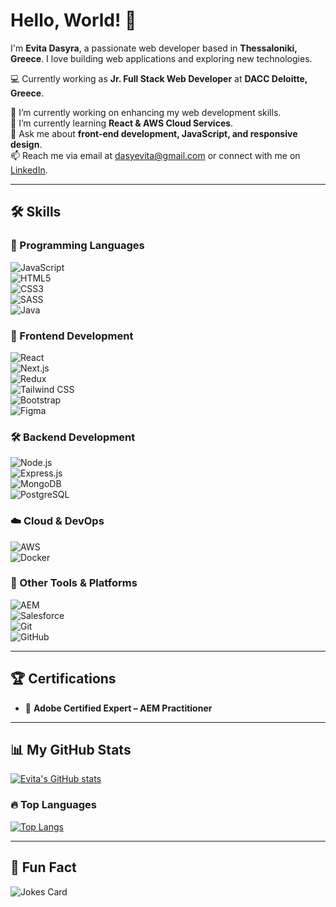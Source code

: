 # Hello, World! 👋  

I'm **Evita Dasyra**, a passionate web developer based in **Thessaloniki, Greece**. I love building web applications and exploring new technologies.  

💻 Currently working as **Jr. Full Stack Web Developer** at **DACC Deloitte, Greece**.  

🔭 I’m currently working on enhancing my web development skills.  
🌱 I’m currently learning **React & AWS Cloud Services**.  
💬 Ask me about **front-end development, JavaScript, and responsive design**.  
📫 Reach me via email at [dasyevita@gmail.com](mailto:dasyevita@gmail.com) or connect with me on [LinkedIn](https://www.linkedin.com/in/evitadasy).  

---

## 🛠 Skills  

### 🚀 Programming Languages  
![JavaScript](https://img.shields.io/badge/JavaScript-F7DF1E?style=flat&logo=javascript&logoColor=black)  
![HTML5](https://img.shields.io/badge/HTML5-E34F26?style=flat&logo=html5&logoColor=white)  
![CSS3](https://img.shields.io/badge/CSS3-1572B6?style=flat&logo=css3&logoColor=white)  
![SASS](https://img.shields.io/badge/SASS-CC6699?style=flat&logo=sass&logoColor=white)  
![Java](https://img.shields.io/badge/Java-007396?style=flat&logo=java&logoColor=white)  

### 🎨 Frontend Development  
![React](https://img.shields.io/badge/React-20232A?style=flat&logo=react&logoColor=61DAFB)  
![Next.js](https://img.shields.io/badge/Next.js-000000?style=flat&logo=nextdotjs&logoColor=white)  
![Redux](https://img.shields.io/badge/Redux-764ABC?style=flat&logo=redux&logoColor=white)  
![Tailwind CSS](https://img.shields.io/badge/Tailwind%20CSS-38B2AC?style=flat&logo=tailwind-css&logoColor=white)  
![Bootstrap](https://img.shields.io/badge/Bootstrap-563D7C?style=flat&logo=bootstrap&logoColor=white)  
![Figma](https://img.shields.io/badge/Figma-F24E1E?style=flat&logo=figma&logoColor=white)  

### 🛠 Backend Development  
![Node.js](https://img.shields.io/badge/Node.js-43853D?style=flat&logo=node.js&logoColor=white)  
![Express.js](https://img.shields.io/badge/Express.js-404D59?style=flat&logo=express&logoColor=white)  
![MongoDB](https://img.shields.io/badge/MongoDB-4EA94B?style=flat&logo=mongodb&logoColor=white)  
![PostgreSQL](https://img.shields.io/badge/PostgreSQL-316192?style=flat&logo=postgresql&logoColor=white)   

### ☁️ Cloud & DevOps  
![AWS](https://img.shields.io/badge/AWS-FF9900?style=flat&logo=amazonaws&logoColor=white)  
![Docker](https://img.shields.io/badge/Docker-2496ED?style=flat&logo=docker&logoColor=white)  

### 🔧 Other Tools & Platforms  
![AEM](https://img.shields.io/badge/Adobe%20AEM-FF0000?style=flat&logo=adobe&logoColor=white)  
![Salesforce](https://img.shields.io/badge/Salesforce-00A1E0?style=flat&logo=salesforce&logoColor=white)  
![Git](https://img.shields.io/badge/Git-F05032?style=flat&logo=git&logoColor=white)  
![GitHub](https://img.shields.io/badge/GitHub-181717?style=flat&logo=github&logoColor=white)  

---

## 🏆 Certifications  

- 🏅 **Adobe Certified Expert – AEM Practitioner**  

---

## 📊 My GitHub Stats  

[![Evita's GitHub stats](https://github-readme-stats.vercel.app/api?username=evitadasy&show_icons=true)](https://github.com/evitadasy)  

### 🔥 Top Languages  

[![Top Langs](https://github-readme-stats.vercel.app/api/top-langs/?username=evitadasy)](https://github.com/evitadasy/github-readme-stats)  

---

## 🤣 Fun Fact  

![Jokes Card](https://readme-jokes.vercel.app/api)  
